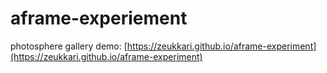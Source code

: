 # aframe-experiement

photosphere gallery demo: [https://zeukkari.github.io/aframe-experiment](https://zeukkari.github.io/aframe-experiment)
